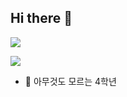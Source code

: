 ## Hi there 👋

<img src="https://capsule-render.vercel.app/api?type=Venom&color=timeGradient&height=300&section=header&text=Youngeyaa&fontSize=90" />



<a href="https://www.instagram.com/youngeyaaa?igsh=dGplOGVlOWs4NDJq&utm_source=qr" target="_blank"><img src="https://img.shields.io/badge/Instagram-E4405F?style=flat-square&logo=Instagram&logoColor=white"/></a>


- 🌱 아무것도 모르는 4학년


